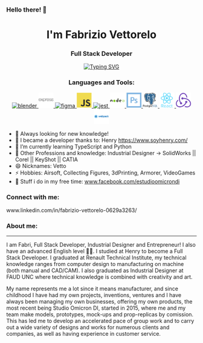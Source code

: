 ### Hello there! 👋
<h1 align="center">I'm Fabrizio Vettorelo</h1>
<h3 align="center">Full Stack Developer</h3>
<p align="center">
<a href="https://git.io/typing-svg"><img src="https://readme-typing-svg.demolab.com?font=Fira+Code&size=22&pause=1000&color=0003F7&center=true&vCenter=true&width=435&height=60&lines=Full+Stack+Developer;Front+End+Enthusiast;Industrial+Designer" alt="Typing SVG" /></a>
</p>
<h3 align="center">Languages and Tools:</h3>
<p align="center"> <a href="https://www.blender.org/" target="_blank" rel="noreferrer"> <img src="https://download.blender.org/branding/community/blender_community_badge_white.svg" alt="blender" width="40" height="40"/> </a> <a href="https://expressjs.com" target="_blank" rel="noreferrer"> <img src="https://raw.githubusercontent.com/devicons/devicon/master/icons/express/express-original-wordmark.svg" alt="express" width="40" height="40"/> </a> <a href="https://www.figma.com/" target="_blank" rel="noreferrer"> <img src="https://www.vectorlogo.zone/logos/figma/figma-icon.svg" alt="figma" width="40" height="40"/> </a> <a href="https://developer.mozilla.org/en-US/docs/Web/JavaScript" target="_blank" rel="noreferrer"> <img src="https://raw.githubusercontent.com/devicons/devicon/master/icons/javascript/javascript-original.svg" alt="javascript" width="40" height="40"/> </a> <a href="https://jestjs.io" target="_blank" rel="noreferrer"> <img src="https://www.vectorlogo.zone/logos/jestjsio/jestjsio-icon.svg" alt="jest" width="40" height="40"/> </a> <a href="https://nodejs.org" target="_blank" rel="noreferrer"> <img src="https://raw.githubusercontent.com/devicons/devicon/master/icons/nodejs/nodejs-original-wordmark.svg" alt="nodejs" width="40" height="40"/> </a> <a href="https://www.photoshop.com/en" target="_blank" rel="noreferrer"> <img src="https://raw.githubusercontent.com/devicons/devicon/master/icons/photoshop/photoshop-line.svg" alt="photoshop" width="40" height="40"/> </a> <a href="https://www.postgresql.org" target="_blank" rel="noreferrer"> <img src="https://raw.githubusercontent.com/devicons/devicon/master/icons/postgresql/postgresql-original-wordmark.svg" alt="postgresql" width="40" height="40"/> </a> <a href="https://reactjs.org/" target="_blank" rel="noreferrer"> <img src="https://raw.githubusercontent.com/devicons/devicon/master/icons/react/react-original-wordmark.svg" alt="react" width="40" height="40"/> </a> <a href="https://redux.js.org" target="_blank" rel="noreferrer"> <img src="https://raw.githubusercontent.com/devicons/devicon/master/icons/redux/redux-original.svg" alt="redux" width="40" height="40"/> </a> <a href="https://webpack.js.org" target="_blank" rel="noreferrer"> <img src="https://raw.githubusercontent.com/devicons/devicon/d00d0969292a6569d45b06d3f350f463a0107b0d/icons/webpack/webpack-original-wordmark.svg" alt="webpack" width="40" height="40"/> </a> </p>

- 💜 Always looking for new knowledge!
- 💬 I became a developer thanks to: Henry https://www.soyhenry.com/
- 🌱 I’m currently learning TypeScript and Python
- 🔭 Other Professions and knowledge: Industrial Designer -> SolidWorks || Corel || KeyShot || CATIA
- 😄 Nicknames: Vetto
- ⚡ Hobbies: Airsoft, Collecting Figures, 3dPrinting, Armorer, VideoGames
- 🤔 Stuff i do in my free time: www.facebook.com/estudioomicrondi

<img align="left" src="https://gifdb.com/images/high/warhammer-bill-shooting-sticker-inv55bzyc047tqsz.gif" alt=""  height="155"/>
<p align="center">
 <h3 >Connect with me: </h3> www.linkedin.com/in/fabrizio-vettorelo-0629a3263/



<h3 align="left">About me:</h3>
<hr/>
I am Fabri, Full Stack Developer, Industrial Designer and Entrepreneur! I also have an advanced English level 🙋‍♂️. I studied at Henry to become a Full Stack Developer. I graduated at Renault Technical Institute, my technical knowledge ranges from computer design to manufacturing on machine (both manual and CAD/CAM). I also graduated as Industrial Designer at FAUD UNC where technical knowledge is combined with creativity and art. 

My name represents me a lot since it means manufacturer, and since childhood I have had my own projects, inventions, ventures and I have always been managing my own businesses, offering my own products, the most recent being Studio Omicron DI, started in 2015, where me and my team make models, prototypes, mock-ups and prop-replicas by comission. This has led me to develop an accelerated pace of group work and to carry out a wide variety of designs and works for numerous clients and companies, as well as having experience in customer service.

<!--
**FabriVettorelo/FabriVettorelo** is a ✨ _special_ ✨ repository because its `README.md` (this file) appears on your GitHub profile.

Here are some ideas to get you started:

- 🔭 I’m currently working on ...
- 🌱 I’m currently learning ...
- 👯 I’m looking to collaborate on ...
- 🤔 I’m looking for help with ...
- 💬 Ask me about ...
- 📫 How to reach me: ...
- 😄 Pronouns: ...
- ⚡ Fun fact: ...
-->
